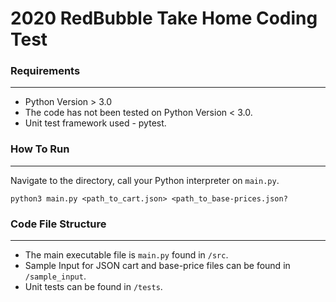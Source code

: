 # 2020 RedBubble Take Home Coding Test

### **Requirements**

------
- Python Version > 3.0
- The code has not been tested on Python Version < 3.0.
- Unit test framework used - pytest.

### **How To Run**

------

Navigate to the directory, call your Python interpreter on `main.py`.

```
python3 main.py <path_to_cart.json> <path_to_base-prices.json?
```

### Code File Structure

------

- The main executable file is `main.py` found in `/src`.    
- Sample Input for JSON cart and base-price files can be found in `/sample_input`. 
- Unit tests can be found in `/tests`. 

